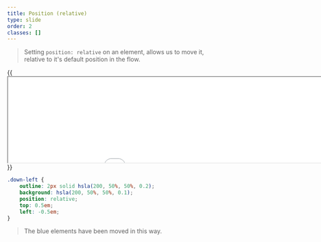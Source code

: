 ```yaml
---
title: Position (relative)
type: slide
order: 2
classes: []
---
```



> Setting `position: relative` on an element, allows us to move it, relative to it's default position in the flow.

{{<iframe src="iframes/position/relative.html" width="1000" height="200">}}{{</iframe>}}


```css
.down-left {
    outline: 2px solid hsla(200, 50%, 50%, 0.2);
    background: hsla(200, 50%, 50%, 0.1);
    position: relative;
    top: 0.5em;
    left: -0.5em;
}
```
> The blue elements have been moved in this way.